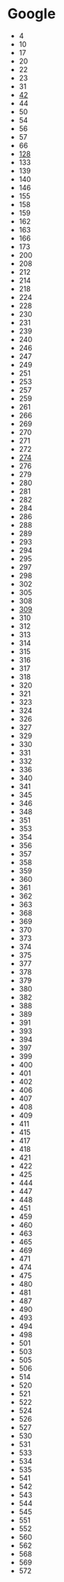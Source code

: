 # Google

- 4
- 10
- 17
- 20
- 22
- 23
- 31
- [42](../solutions/42.md)
- 44
- 50
- 54
- 56
- 57
- 66
- [128](../solutions/128.md)
- 133
- 139
- 140
- 146
- 155
- 158
- 159
- 162
- 163
- 166
- 173
- 200
- 208
- 212
- 214
- 218
- 224
- 228
- 230
- 231
- 239
- 240
- 246
- 247
- 249
- 251
- 253
- 257
- 259
- 261
- 266
- 269
- 270
- 271
- 272
- [274](../solutions/274.md)
- 276
- 279
- 280
- 281
- 282
- 284
- 286
- 288
- 289
- 293
- 294
- 295
- 297
- 298
- 302
- 305
- 308
- [309](../solutions/309.md)
- 310
- 312
- 313
- 314
- 315
- 316
- 317
- 318
- 320
- 321
- 323
- 324
- 326
- 327
- 329
- 330
- 331
- 332
- 336
- 340
- 341
- 345
- 346
- 348
- 351
- 353
- 354
- 356
- 357
- 358
- 359
- 360
- 361
- 362
- 363
- 368
- 369
- 370
- 373
- 374
- 375
- 377
- 378
- 379
- 380
- 382
- 388
- 389
- 391
- 393
- 394
- 397
- 399
- 400
- 401
- 402
- 406
- 407
- 408
- 409
- 411
- 415
- 417
- 418
- 421
- 422
- 425
- 444
- 447
- 448
- 451
- 459
- 460
- 463
- 465
- 469
- 471
- 474
- 475
- 480
- 481
- 487
- 490
- 493
- 494
- 498
- 501
- 503
- 505
- 506
- 514
- 520
- 521
- 522
- 524
- 526
- 527
- 530
- 531
- 533
- 534
- 535
- 541
- 542
- 543
- 544
- 545
- 551
- 552
- 560
- 562
- 568
- 569
- 572
